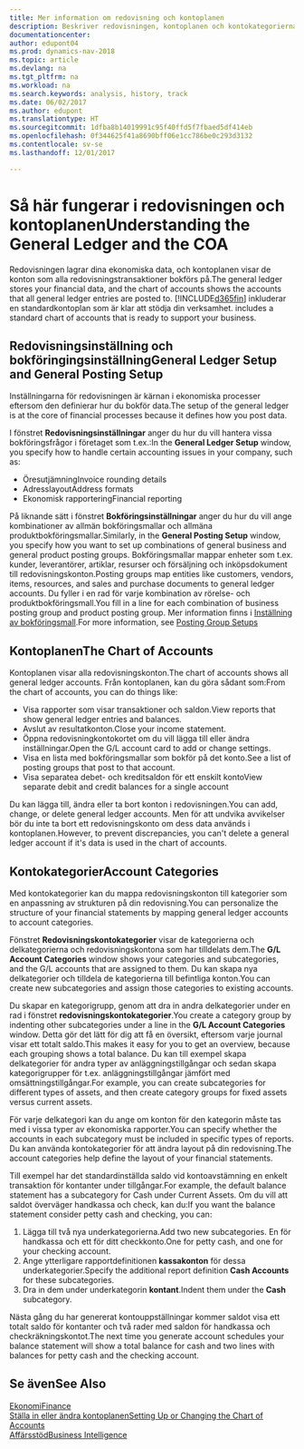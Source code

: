 ```yaml
---
title: Mer information om redovisning och kontoplanen
description: Beskriver redovisningen, kontoplanen och kontokategorierna.
documentationcenter: 
author: edupont04
ms.prod: dynamics-nav-2018
ms.topic: article
ms.devlang: na
ms.tgt_pltfrm: na
ms.workload: na
ms.search.keywords: analysis, history, track
ms.date: 06/02/2017
ms.author: edupont
ms.translationtype: HT
ms.sourcegitcommit: 1dfba8b14019991c95f40ffd5f7fbaed5df414eb
ms.openlocfilehash: 0f344625f41a8690bff06e1cc786be0c293d3132
ms.contentlocale: sv-se
ms.lasthandoff: 12/01/2017

---
```

# <a name="understanding-the-general-ledger-and-the-coa"></a><span data-ttu-id="8e54b-103">Så här fungerar i redovisningen och kontoplanen</span><span class="sxs-lookup"><span data-stu-id="8e54b-103">Understanding the General Ledger and the COA</span></span>
<span data-ttu-id="8e54b-104">Redovisningen lagrar dina ekonomiska data, och kontoplanen visar de konton som alla redovisningstransaktioner bokförs på.</span><span class="sxs-lookup"><span data-stu-id="8e54b-104">The general ledger stores your financial data, and the chart of accounts shows the accounts that all general ledger entries are posted to.</span></span> [!INCLUDE[d365fin](includes/d365fin_md.md)]<span data-ttu-id="8e54b-105"> inkluderar en standardkontoplan som är klar att stödja din verksamhet.</span><span class="sxs-lookup"><span data-stu-id="8e54b-105"> includes a standard chart of accounts that is ready to support your business.</span></span>

## <a name="general-ledger-setup-and-general-posting-setup"></a><span data-ttu-id="8e54b-106">Redovisningsinställning och bokföringingsinställning</span><span class="sxs-lookup"><span data-stu-id="8e54b-106">General Ledger Setup and General Posting Setup</span></span>
<span data-ttu-id="8e54b-107">Inställningarna för redovisningen är kärnan i ekonomiska processer eftersom den definierar hur du bokför data.</span><span class="sxs-lookup"><span data-stu-id="8e54b-107">The setup of the general ledger is at the core of financial processes because it defines how you post data.</span></span>  

<span data-ttu-id="8e54b-108">I fönstret **Redovisningsinställningar** anger du hur du vill hantera vissa bokföringsfrågor i företaget som t.ex.:</span><span class="sxs-lookup"><span data-stu-id="8e54b-108">In the **General Ledger Setup** window, you specify how to handle certain accounting issues in your company, such as:</span></span>  

* <span data-ttu-id="8e54b-109">Öresutjämning</span><span class="sxs-lookup"><span data-stu-id="8e54b-109">Invoice rounding details</span></span>  
* <span data-ttu-id="8e54b-110">Adresslayout</span><span class="sxs-lookup"><span data-stu-id="8e54b-110">Address formats</span></span>  
* <span data-ttu-id="8e54b-111">Ekonomisk rapportering</span><span class="sxs-lookup"><span data-stu-id="8e54b-111">Financial reporting</span></span>  

<span data-ttu-id="8e54b-112">På liknande sätt i fönstret **Bokföringsinställningar** anger du hur du vill ange kombinationer av allmän bokföringsmallar och allmäna produktbokföringsmallar.</span><span class="sxs-lookup"><span data-stu-id="8e54b-112">Similarly, in the **General Posting Setup** window, you specify how you want to set up combinations of general business and general product posting groups.</span></span> <span data-ttu-id="8e54b-113">Bokföringsmallar mappar enheter som t.ex. kunder, leverantörer, artiklar, resurser och försäljning och inköpsdokument till redovisningskonton.</span><span class="sxs-lookup"><span data-stu-id="8e54b-113">Posting groups map entities like customers, vendors, items, resources, and sales and purchase documents to general ledger accounts.</span></span> <span data-ttu-id="8e54b-114">Du fyller i en rad för varje kombination av rörelse- och produktbokföringsmall.</span><span class="sxs-lookup"><span data-stu-id="8e54b-114">You fill in a line for each combination of business posting group and product posting group.</span></span> <span data-ttu-id="8e54b-115">Mer information finns i [Inställning av bokföringsmall](finance-posting-groups.md).</span><span class="sxs-lookup"><span data-stu-id="8e54b-115">For more information, see [Posting Group Setups](finance-posting-groups.md)</span></span>  

## <a name="the-chart-of-accounts"></a><span data-ttu-id="8e54b-116">Kontoplanen</span><span class="sxs-lookup"><span data-stu-id="8e54b-116">The Chart of Accounts</span></span>
<span data-ttu-id="8e54b-117">Kontoplanen visar alla redovisningskonton.</span><span class="sxs-lookup"><span data-stu-id="8e54b-117">The chart of accounts shows all general ledger accounts.</span></span> <span data-ttu-id="8e54b-118">Från kontoplanen, kan du göra sådant som:</span><span class="sxs-lookup"><span data-stu-id="8e54b-118">From the chart of accounts, you can do things like:</span></span>  

* <span data-ttu-id="8e54b-119">Visa rapporter som visar transaktioner och saldon.</span><span class="sxs-lookup"><span data-stu-id="8e54b-119">View reports that show general ledger entries and balances.</span></span>  
* <span data-ttu-id="8e54b-120">Avslut av resultatkonton.</span><span class="sxs-lookup"><span data-stu-id="8e54b-120">Close your income statement.</span></span>  
* <span data-ttu-id="8e54b-121">Öppna redovisningkontokortet om du vill lägga till eller ändra inställningar.</span><span class="sxs-lookup"><span data-stu-id="8e54b-121">Open the G/L account card to add or change settings.</span></span>  
* <span data-ttu-id="8e54b-122">Visa en lista med bokföringsmallar som bokför på det konto.</span><span class="sxs-lookup"><span data-stu-id="8e54b-122">See a list of posting groups that post to that account.</span></span>
* <span data-ttu-id="8e54b-123">Visa separatea debet- och kreditsaldon för ett enskilt konto</span><span class="sxs-lookup"><span data-stu-id="8e54b-123">View separate debit and credit balances for a single account</span></span>  

<span data-ttu-id="8e54b-124">Du kan lägga till, ändra eller ta bort konton i redovisningen.</span><span class="sxs-lookup"><span data-stu-id="8e54b-124">You can add, change, or delete general ledger accounts.</span></span> <span data-ttu-id="8e54b-125">Men för att undvika avvikelser bör du inte ta bort ett redovisningskonto om dess data används i kontoplanen.</span><span class="sxs-lookup"><span data-stu-id="8e54b-125">However, to prevent discrepancies, you can't delete a general ledger account if it's data is used in the chart of accounts.</span></span>  

## <a name="account-categories"></a><span data-ttu-id="8e54b-126">Kontokategorier</span><span class="sxs-lookup"><span data-stu-id="8e54b-126">Account Categories</span></span>
<span data-ttu-id="8e54b-127">Med kontokategorier kan du mappa redovisningskonton till kategorier som en anpassning av strukturen på din redovisning.</span><span class="sxs-lookup"><span data-stu-id="8e54b-127">You can personalize the structure of your financial statements by mapping general ledger accounts to account categories.</span></span>  

<span data-ttu-id="8e54b-128">Fönstret **Redovisningskontokategorier** visar de kategorierna och delkategorierna och redovisningskontona som har tilldelats dem.</span><span class="sxs-lookup"><span data-stu-id="8e54b-128">The **G/L Account Categories** window shows your categories and subcategories, and the G/L accounts that are assigned to them.</span></span> <span data-ttu-id="8e54b-129">Du kan skapa nya delkategorier och tilldela de kategorierna till befintliga konton.</span><span class="sxs-lookup"><span data-stu-id="8e54b-129">You can create new subcategories and assign those categories to existing accounts.</span></span>  

<span data-ttu-id="8e54b-130">Du skapar en kategorigrupp, genom att dra in andra delkategorier under en rad i fönstret **redovisningskontokategorier**.</span><span class="sxs-lookup"><span data-stu-id="8e54b-130">You create a category group by indenting other subcategories under a line in the **G/L Account Categories** window.</span></span> <span data-ttu-id="8e54b-131">Detta gör det lätt för dig att få en översikt, eftersom varje journal visar ett totalt saldo.</span><span class="sxs-lookup"><span data-stu-id="8e54b-131">This makes it easy for you to get an overview, because each grouping shows a total balance.</span></span> <span data-ttu-id="8e54b-132">Du kan till exempel skapa delkategorier för andra typer av anläggningstillgångar och sedan skapa kategorigrupper för t.ex. anläggningstillgångar jämfört med omsättningstillgångar.</span><span class="sxs-lookup"><span data-stu-id="8e54b-132">For example, you can create subcategories for different types of assets, and then create category groups for fixed assets versus current assets.</span></span>  

<span data-ttu-id="8e54b-133">För varje delkategori kan du ange om konton för den kategorin måste tas med i vissa typer av ekonomiska rapporter.</span><span class="sxs-lookup"><span data-stu-id="8e54b-133">You can specify whether the accounts in each subcategory must be included in specific types of reports.</span></span> <span data-ttu-id="8e54b-134">Du kan använda kontokategorier för att ändra layout på din redovisning.</span><span class="sxs-lookup"><span data-stu-id="8e54b-134">The account categories help define the layout of your financial statements.</span></span>  

<span data-ttu-id="8e54b-135">Till exempel har det standardinställda saldo vid kontoavstämning en enkelt transaktion för kontanter under tillgångar.</span><span class="sxs-lookup"><span data-stu-id="8e54b-135">For example, the default balance statement has a subcategory for Cash under Current Assets.</span></span> <span data-ttu-id="8e54b-136">Om du vill att saldot överväger handkassa och check, kan du:</span><span class="sxs-lookup"><span data-stu-id="8e54b-136">If you want the balance statement consider petty cash and checking, you can:</span></span>  

1. <span data-ttu-id="8e54b-137">Lägga till två nya underkategorierna.</span><span class="sxs-lookup"><span data-stu-id="8e54b-137">Add two new subcategories.</span></span> <span data-ttu-id="8e54b-138">En för handkassa och ett för ditt checkkonto.</span><span class="sxs-lookup"><span data-stu-id="8e54b-138">One for petty cash, and one for your checking account.</span></span>  
2. <span data-ttu-id="8e54b-139">Ange ytterligare rapportdefinitionen **kassakonton** för dessa underkategorier.</span><span class="sxs-lookup"><span data-stu-id="8e54b-139">Specify the additional report definition **Cash Accounts** for these subcategories.</span></span>  
3. <span data-ttu-id="8e54b-140">Dra in dem under underkategorin **kontant**.</span><span class="sxs-lookup"><span data-stu-id="8e54b-140">Indent them under the **Cash** subcategory.</span></span>  

<span data-ttu-id="8e54b-141">Nästa gång du har genererat kontouppställningar kommer saldot visa ett totalt saldo för kontanter och två rader med saldon för handkassa och checkräkningskontot.</span><span class="sxs-lookup"><span data-stu-id="8e54b-141">The next time you generate account schedules your balance statement will show a total balance for cash and two lines with balances for petty cash and the checking account.</span></span>  

## <a name="see-also"></a><span data-ttu-id="8e54b-142">Se även</span><span class="sxs-lookup"><span data-stu-id="8e54b-142">See Also</span></span>
[<span data-ttu-id="8e54b-143">Ekonomi</span><span class="sxs-lookup"><span data-stu-id="8e54b-143">Finance</span></span>](finance.md)  
[<span data-ttu-id="8e54b-144">Ställa in eller ändra kontoplanen</span><span class="sxs-lookup"><span data-stu-id="8e54b-144">Setting Up or Changing the Chart of Accounts</span></span>](finance-setup-chart-accounts.md)  
[<span data-ttu-id="8e54b-145">Affärsstöd</span><span class="sxs-lookup"><span data-stu-id="8e54b-145">Business Intelligence</span></span>](bi.md)  

